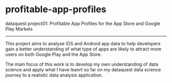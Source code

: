 # profitable-app-profiles
dataquest project01: Profitable App Profiles for the App Store and Google Play Markets

---

This project aims to analyse IOS and Android app data to help developers gain a better understanding of what type of apps are likely to attract more users on both Google Play and the App Store.

The main focus of this work is to develop my own understanding of data science and apply what I have leanrt so far on my dataquest data science journey to a realistic data analysis application.
